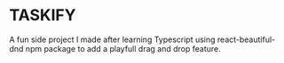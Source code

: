 # TASKIFY
A fun side project I made after learning Typescript using react-beautiful-dnd npm package to add a playfull drag and drop feature.
